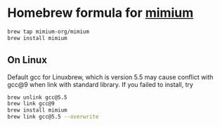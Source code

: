 # Homebrew formula for [mimium](https:/github.com/mimium-org/mimium)

```bash
brew tap mimium-org/mimium
brew install mimium
```

## On Linux

Default gcc for Linuxbrew, which is version 5.5 may cause conflict with gcc@9 when link with standard library. If you failed to install, try

```bash
brew unlink gcc@5.5
brew link gcc@9
brew install mimium
brew link gcc@5.5 --overwrite
```

